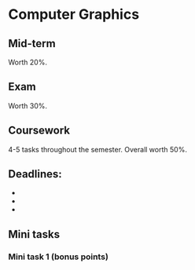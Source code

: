 # Computer Graphics

## Mid-term

Worth 20%.

## Exam

Worth 30%.

## Coursework

4-5 tasks throughout the semester. Overall worth 50%.

Deadlines:
- 
-
-
-


## Mini tasks

### Mini task 1 (bonus points)